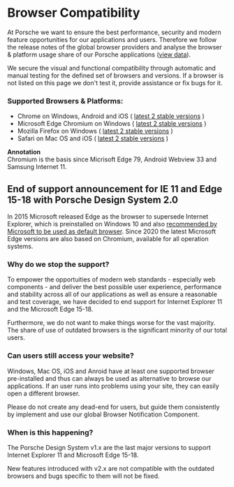# Browser Compatibility

At Porsche we want to ensure the best performance, security and modern feature opportunities for our  applications and users. Therefore we follow the release notes of the global browser providers and analyse the browser & platform usage share of our Porsche applications ([view data](https://datastudio.google.com/open/1kMBbEg9F79q_QOg2zFtz52I_S85Fy47b)).

We secure the visual and functional compatibility through automatic and manual testing for the defined set of browsers and versions. If a browser is not listed on this page we don't test it, provide assistance or fix bugs for it.

### Supported Browsers & Platforms:

* Chrome on Windows, Android and iOS ( [latest 2 stable versions](https://en.wikipedia.org/wiki/Google_Chrome_version_history) )
* Microsoft Edge Chromium on Windows ( [latest 2 stable versions](https://en.wikipedia.org/wiki/Microsoft_Edge#Release_history) )
* Mozilla Firefox on Windows ( [latest 2 stable versions](https://en.wikipedia.org/wiki/Firefox_version_history) )
* Safari on Mac OS and iOS ( [latest 2 stable versions](https://en.wikipedia.org/wiki/Safari_version_history#Safari_13) )

**Annotation**  
Chromium is the basis since Micrisoft Edge 79, Android Webview 33 and Samsung Internet 11.


## End of support announcement for IE 11 and Edge 15-18 with Porsche Design System 2.0

In 2015 Microsoft released Edge as the browser to supersede Internet Explorer, which is preinstalled on Windows 10 and also [recommended by Microsoft to be used as default browser](https://docs.microsoft.com/de-de/lifecycle/faq/internet-explorer-microsoft-edge). Since 2020 the latest Microsoft Edge versions are also based on Chromium, available for all operation systems. 

### Why do we stop the support?
To empower the opportuities of modern web standards - especially web components - and deliver the best possible user experience, performance and stability across all of our applications as well as ensure a reasonable and test coverage, we have decided to end support for Internet Explorer 11 and the Microsoft Edge 15-18. 

Furthermore, we do not want to make things worse for the vast majority. The share of use of outdated browsers is the significant minority of our total users. 

### Can users still access your website?
Windows, Mac OS, iOS and Anroid have at least one supported browser pre-installed and thus can always be used as alternative to browse our applications.  If an user runs into problems using your site, they can easily open a different browser.

Please do not create any dead-end for users, but guide them consistently by implement and use our global Browser Notification Component.

### When is this happening?

The Porsche Design System v1.x are the last major versions to support Internet Explorer 11 and Microsoft Edge 15-18. 

New features introduced with v2.x are not compatible with the outdated browsers and bugs specific to them will not be fixed.